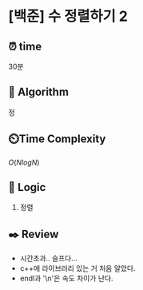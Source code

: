 # [백준] 수 정렬하기 2
## ⏰  **time**

30분

## :pushpin: **Algorithm**

정

## ⏲️**Time Complexity**

$O(NlogN)$ 

## :round_pushpin: **Logic**
1. 정렬

## :black_nib: **Review**
- 시간초과.. 슬프다...
- c++에 라이브러리 있는 거 처음 알았다.
- endl과 '\n'은 속도 차이가 난다.
